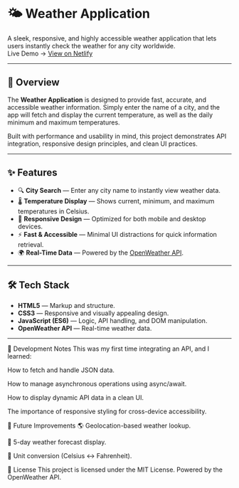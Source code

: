 # 🌤 Weather Application

A sleek, responsive, and highly accessible weather application that lets users instantly check the weather for any city worldwide.  
Live Demo → [View on Netlify]([YOUR_NETLIFY_LINK](https://weatherapplication-jay.netlify.app))

---

## 📌 Overview
The **Weather Application** is designed to provide fast, accurate, and accessible weather information. Simply enter the name of a city, and the app will fetch and display the current temperature, as well as the daily minimum and maximum temperatures.

Built with performance and usability in mind, this project demonstrates API integration, responsive design principles, and clean UI practices.

---

## ✨ Features
- 🔍 **City Search** — Enter any city name to instantly view weather data.  
- 🌡 **Temperature Display** — Shows current, minimum, and maximum temperatures in Celsius.  
- 📱 **Responsive Design** — Optimized for both mobile and desktop devices.  
- ⚡ **Fast & Accessible** — Minimal UI distractions for quick information retrieval.  
- 🌍 **Real-Time Data** — Powered by the [OpenWeather API](https://openweathermap.org/api).  

---

## 🛠 Tech Stack
- **HTML5** — Markup and structure.  
- **CSS3** — Responsive and visually appealing design.  
- **JavaScript (ES6)** — Logic, API handling, and DOM manipulation.  
- **OpenWeather API** — Real-time weather data.

---

🧠 Development Notes
This was my first time integrating an API, and I learned:

How to fetch and handle JSON data.

How to manage asynchronous operations using async/await.

How to display dynamic API data in a clean UI.

The importance of responsive styling for cross-device accessibility.

🔮 Future Improvements
🌎 Geolocation-based weather lookup.

📆 5-day weather forecast display.

🔄 Unit conversion (Celsius ↔ Fahrenheit).

📜 License
This project is licensed under the MIT License.
Powered by the OpenWeather API.

